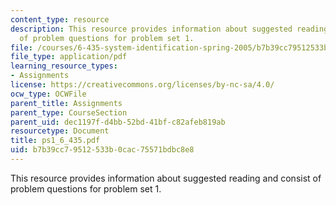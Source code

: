 ```yaml
---
content_type: resource
description: This resource provides information about suggested reading and consist
  of problem questions for problem set 1.
file: /courses/6-435-system-identification-spring-2005/b7b39cc79512533b0cac75571bdbc8e8_ps1_6_435.pdf
file_type: application/pdf
learning_resource_types:
- Assignments
license: https://creativecommons.org/licenses/by-nc-sa/4.0/
ocw_type: OCWFile
parent_title: Assignments
parent_type: CourseSection
parent_uid: dec1197f-d4bb-52bd-41bf-c82afeb819ab
resourcetype: Document
title: ps1_6_435.pdf
uid: b7b39cc7-9512-533b-0cac-75571bdbc8e8
---
```

This resource provides information about suggested reading and consist of problem questions for problem set 1.